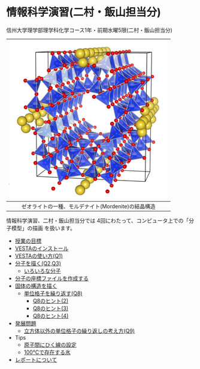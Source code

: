 # 情報科学演習(二村・飯山担当分)

信州大学理学部理学科化学コース1年・前期水曜5限(二村・飯山担当分)

|![Mordenite](/img/Mordenite.png)|
|:---:|
|ゼオライトの一種、モルデナイト(Mordenite)の結晶構造|

情報科学演習、二村・飯山担当分では 4回にわたって、コンピュータ上での「分子模型」の描画 を扱います。

- [授業の目標](docs/aim.md)
- [VESTAのインストール](docs/install.md)
- [VESTAの使い方(Q1)](docs/howtouse.md)
- [分子を描く(Q2,Q3)](docs/molecule.md)
  - [いろいろな分子](docs/samples.md)  
- [分子の座標ファイルを作成する](docs/xyzfile.md)
- [固体の構造を描く](docs/solid.md)
  - [単位格子を繰り返す(Q8)](docs/repeatunit.md)
    - [Q8のヒント(2)](docs/Q8-2.md)
    - [Q8のヒント(3)](docs/Q8-3.md)
    - [Q8のヒント(4)](docs/Q8-4.md)
- [発展問題](docs/advanced.md)
  - [立方体以外の単位格子の繰り返しの考え方(Q9)](docs/iceunit.md)
- Tips
  - [原子間にひく線の設定](tips/bond.md)
  - [100℃で存在する氷](tips/hpice.md)
- [レポートについて](tips/report.md)
